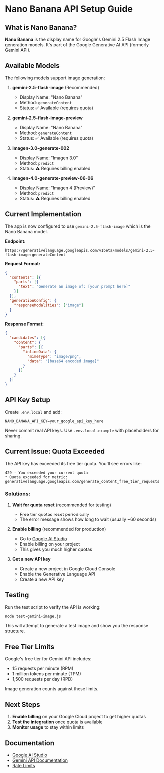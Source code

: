 # Nano Banana API Setup Guide

## What is Nano Banana?

**Nano Banana** is the display name for Google's Gemini 2.5 Flash Image generation models. It's part of the Google Generative AI API (formerly Gemini API).

## Available Models

The following models support image generation:

1. **gemini-2.5-flash-image** (Recommended)
   - Display Name: "Nano Banana"
   - Method: `generateContent`
   - Status: ✅ Available (requires quota)

2. **gemini-2.5-flash-image-preview**
   - Display Name: "Nano Banana"  
   - Method: `generateContent`
   - Status: ✅ Available (requires quota)

3. **imagen-3.0-generate-002**
   - Display Name: "Imagen 3.0"
   - Method: `predict`
   - Status: ⚠️ Requires billing enabled

4. **imagen-4.0-generate-preview-06-06**
   - Display Name: "Imagen 4 (Preview)"
   - Method: `predict`
   - Status: ⚠️ Requires billing enabled

## Current Implementation

The app is now configured to use `gemini-2.5-flash-image` which is the Nano Banana model.

**Endpoint:**
```
https://generativelanguage.googleapis.com/v1beta/models/gemini-2.5-flash-image:generateContent
```

**Request Format:**
```json
{
  "contents": [{
    "parts": [{
      "text": "Generate an image of: [your prompt here]"
    }]
  }],
  "generationConfig": {
    "responseModalities": ["image"]
  }
}
```

**Response Format:**
```json
{
  "candidates": [{
    "content": {
      "parts": [{
        "inlineData": {
          "mimeType": "image/png",
          "data": "[base64 encoded image]"
        }
      }]
    }
  }]
}
```

## API Key Setup

Create `.env.local` and add:
```
NANO_BANANA_API_KEY=your_google_api_key_here
```
Never commit real API keys. Use `.env.local.example` with placeholders for sharing.

## Current Issue: Quota Exceeded

The API key has exceeded its free tier quota. You'll see errors like:

```
429 - You exceeded your current quota
* Quota exceeded for metric: generativelanguage.googleapis.com/generate_content_free_tier_requests
```

### Solutions:

1. **Wait for quota reset** (recommended for testing)
   - Free tier quotas reset periodically
   - The error message shows how long to wait (usually ~60 seconds)

2. **Enable billing** (recommended for production)
   - Go to [Google AI Studio](https://aistudio.google.com/)
   - Enable billing on your project
   - This gives you much higher quotas

3. **Get a new API key**
   - Create a new project in Google Cloud Console
   - Enable the Generative Language API
   - Create a new API key

## Testing

Run the test script to verify the API is working:

```bash
node test-gemini-image.js
```

This will attempt to generate a test image and show you the response structure.

## Free Tier Limits

Google's free tier for Gemini API includes:
- 15 requests per minute (RPM)
- 1 million tokens per minute (TPM)
- 1,500 requests per day (RPD)

Image generation counts against these limits.

## Next Steps

1. **Enable billing** on your Google Cloud project to get higher quotas
2. **Test the integration** once quota is available
3. **Monitor usage** to stay within limits

## Documentation

- [Google AI Studio](https://aistudio.google.com/)
- [Gemini API Documentation](https://ai.google.dev/gemini-api/docs)
- [Rate Limits](https://ai.google.dev/gemini-api/docs/rate-limits)
